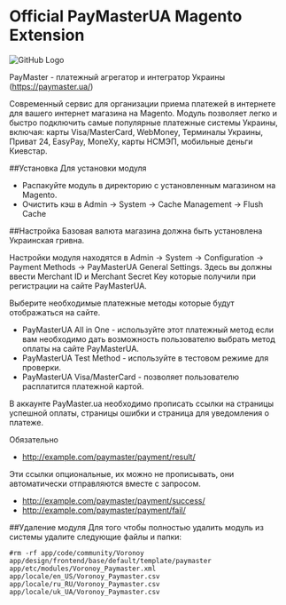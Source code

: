# Official PayMasterUA Magento Extension
![GitHub Logo](https://paymaster.ua/img/logo.png)

PayMaster - платежный агрегатор и интегратор Украины (https://paymaster.ua/)

Современный сервис для организации приема платежей в интернете для вашего интернет магазина на Magento.
Модуль позволяет легко и быстро подключить самые популярные платежные системы Украины, включая: карты Visa/MasterCard, WebMoney, Терминалы Украины, Приват 24, EasyPay, MoneXy, карты НСМЭП, мобильные деньги Киевстар.

##Установка
Для установки модуля 
 - Распакуйте модуль в директорию с установленным магазином на Magento. 
 - Очистить кэш в Admin -> System -> Cache Management -> Flush Cache

##Настройка
Базовая валюта магазина должна быть установлена Украинская гривна.

Настройки модуля находятся в Admin -> System -> Configuration -> Payment Methods -> PayMasterUA General Settings.
Здесь вы должны ввести Merchant ID и Merchant Secret Key которые получили при регистрации на сайте PayMasterUA.

Выберите необходимые платежные методы которые будут отображаться на сайте.
 - PayMasterUA All in One - используйте этот платежный метод если вам необходимо дать возможность пользователю выбрать метод оплаты на сайте PayMasterUA.
 - PayMasterUA Test Method - используйте в тестовом режиме для проверки.
 - PayMasterUA Visa/MasterCard - позволяет пользователю расплатится платежной картой.

В аккаунте PayMaster.ua необходимо прописать ссылки на страницы успешной оплаты, страницы ошибки и страница для уведомления о платеже.

Обязательно
 - http://example.com/paymaster/payment/result/

Эти ссылки опциональные, их можно не прописывать, они автоматически отправляются вместе с запросом.
 - http://example.com/paymaster/payment/success/
 - http://example.com/paymaster/payment/fail/


##Удаление модуля
Для того чтобы полностью удалить модуль из системы удалите следующие файлы и папки:

`#rm -rf app/code/community/Voronoy app/design/frontend/base/default/template/paymaster app/etc/modules/Voronoy_Paymaster.xml app/locale/en_US/Voronoy_Paymaster.csv app/locale/ru_RU/Voronoy_Paymaster.csv app/locale/uk_UA/Voronoy_Paymaster.csv`
